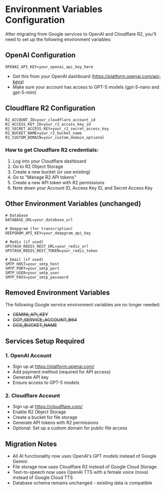 # Environment Variables Configuration

After migrating from Google services to OpenAI and Cloudflare R2, you'll need to set up the following environment variables:

## OpenAI Configuration
```
OPENAI_API_KEY=your_openai_api_key_here
```
- Get this from your OpenAI dashboard (https://platform.openai.com/api-keys)
- Make sure your account has access to GPT-5 models (gpt-5-nano and gpt-5-mini)

## Cloudflare R2 Configuration
```
R2_ACCOUNT_ID=your_cloudflare_account_id
R2_ACCESS_KEY_ID=your_r2_access_key_id
R2_SECRET_ACCESS_KEY=your_r2_secret_access_key
R2_BUCKET_NAME=your_r2_bucket_name
R2_CUSTOM_DOMAIN=your_custom_domain_optional
```

### How to get Cloudflare R2 credentials:
1. Log into your Cloudflare dashboard
2. Go to R2 Object Storage
3. Create a new bucket (or use existing)
4. Go to "Manage R2 API tokens"
5. Create a new API token with R2 permissions
6. Note down your Account ID, Access Key ID, and Secret Access Key

## Other Environment Variables (unchanged)
```
# Database
DATABASE_URL=your_database_url

# Deepgram (for transcription)
DEEPGRAM_API_KEY=your_deepgram_api_key

# Redis (if used)
UPSTASH_REDIS_REST_URL=your_redis_url
UPSTASH_REDIS_REST_TOKEN=your_redis_token

# Email (if used)
SMTP_HOST=your_smtp_host
SMTP_PORT=your_smtp_port
SMTP_USER=your_smtp_user
SMTP_PASS=your_smtp_password
```

## Removed Environment Variables
The following Google service environment variables are no longer needed:
- ~~GEMINI_API_KEY~~
- ~~GCP_SERVICE_ACCOUNT_B64~~
- ~~GCS_BUCKET_NAME~~

## Services Setup Required

### 1. OpenAI Account
- Sign up at https://platform.openai.com/
- Add payment method (required for API access)
- Generate API key
- Ensure access to GPT-5 models

### 2. Cloudflare Account
- Sign up at https://cloudflare.com/
- Enable R2 Object Storage
- Create a bucket for file storage
- Generate API tokens with R2 permissions
- Optional: Set up a custom domain for public file access

## Migration Notes
- All AI functionality now uses OpenAI's GPT models instead of Google Gemini
- File storage now uses Cloudflare R2 instead of Google Cloud Storage
- Text-to-speech now uses OpenAI TTS with a female voice (nova) instead of Google Cloud TTS
- Database schema remains unchanged - existing data is compatible
